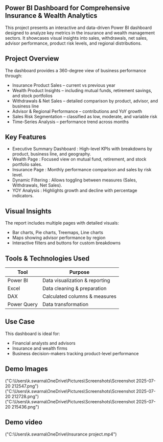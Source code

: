 ## Power BI Dashboard for Comprehensive Insurance & Wealth Analytics

This project presents an interactive and data-driven Power BI dashboard designed to analyze key metrics in the insurance and wealth management sectors. It showcases visual insights into sales, withdrawals, net sales, advisor performance, product risk levels, and regional distributions.

## Project Overview

The dashboard provides a 360-degree view of business performance through:
- Insurance Product Sales – current vs previous year
- Wealth Product Insights – including mutual funds, retirement savings, and stock portfolios
- Withdrawals & Net Sales – detailed comparison by product, advisor, and business line
- Advisor & Regional Performance – contributions and YoY growth
- Sales Risk Segmentation – classified as low, moderate, and variable risk
- Time-Series Analysis – performance trend across months

## Key Features

- Executive Summary Dashboard : High-level KPIs with breakdowns by product, business line, and geography.
- Wealth Page : Focused view on mutual fund, retirement, and stock portfolio sales.
- Insurance Page : Monthly performance comparison and sales by risk level.
- Dynamic Filtering : Allows toggling between measures (Sales, Withdrawals, Net Sales).
- YOY Analysis : Highlights growth and decline with percentage indicators.

## Visual Insights

The report includes multiple pages with detailed visuals:
- Bar charts, Pie charts, Treemaps, Line charts
- Maps showing advisor performance by region
- Interactive filters and buttons for custom breakdowns

## Tools & Technologies Used

| Tool        | Purpose                      |
|-------------|-------------------------------|
| Power BI    | Data visualization & reporting|
| Excel       | Data cleaning & preparation   |
| DAX         | Calculated columns & measures |
| Power Query | Data transformation           |

## Use Case

This dashboard is ideal for:
- Financial analysts and advisors
- Insurance and wealth firms
- Business decision-makers tracking product-level performance
  
## Demo Images

("C:\Users\k.swarna\OneDrive\Pictures\Screenshots\Screenshot 2025-07-20 212547.png")
("C:\Users\k.swarna\OneDrive\Pictures\Screenshots\Screenshot 2025-07-20 212728.png")
("C:\Users\k.swarna\OneDrive\Pictures\Screenshots\Screenshot 2025-07-20 215436.png")

## Demo video
("C:\Users\k.swarna\OneDrive\Insurance project.mp4")








